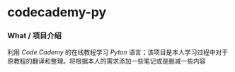 codecademy-py
===

### What / 项目介绍

利用 *Code Cademy* 的在线教程学习 *Pyton* 语言；该项目是本人学习过程中对于原教程的翻译和整理。将根据本人的需求添加一些笔记或是删减一些内容
